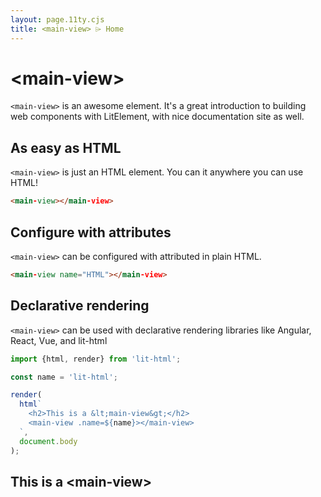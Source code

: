 ```yaml
---
layout: page.11ty.cjs
title: <main-view> ⌲ Home
---
```


# &lt;main-view>

`<main-view>` is an awesome element. It's a great introduction to building web components with LitElement, with nice documentation site as well.

## As easy as HTML

<section class="columns">
  <div>

`<main-view>` is just an HTML element. You can it anywhere you can use HTML!

```html
<main-view></main-view>
```

  </div>
  <div>

<main-view></main-view>

  </div>
</section>

## Configure with attributes

<section class="columns">
  <div>

`<main-view>` can be configured with attributed in plain HTML.

```html
<main-view name="HTML"></main-view>
```

  </div>
  <div>

<main-view name="HTML"></main-view>

  </div>
</section>

## Declarative rendering

<section class="columns">
  <div>

`<main-view>` can be used with declarative rendering libraries like Angular, React, Vue, and lit-html

```js
import {html, render} from 'lit-html';

const name = 'lit-html';

render(
  html`
    <h2>This is a &lt;main-view&gt;</h2>
    <main-view .name=${name}></main-view>
  `,
  document.body
);
```

  </div>
  <div>

<h2>This is a &lt;main-view&gt;</h2>
<main-view name="lit-html"></main-view>

  </div>
</section>
